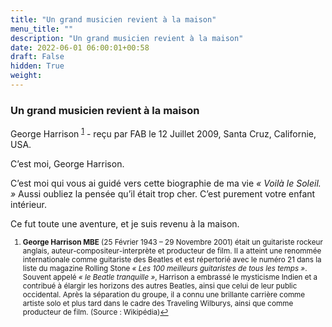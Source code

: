 ```yaml
---
title: "Un grand musicien revient à la maison"
menu_title: ""
description: "Un grand musicien revient à la maison"
date: 2022-06-01 06:00:01+00:58
draft: False
hidden: True
weight:
---
```

### Un grand musicien revient à la maison

George Harrison <sup id="a1">[1](#f1)</sup> - reçu par FAB le 12 Juillet 2009, Santa Cruz, Californie, USA.

C’est moi, George Harrison.

C’est moi qui vous ai guidé vers cette biographie de ma vie *« Voilà le Soleil. »* Aussi oubliez la pensée qu’il était trop cher. C’est purement votre enfant intérieur.

Ce fut toute une aventure, et je suis revenu à la maison.
<small>

1. <large id="f1"> **George Harrison MBE** (25 Février 1943 – 29 Novembre 2001) était un guitariste rockeur anglais, auteur-compositeur-interprète et producteur de film. Il a atteint une renommée internationale comme guitariste des Beatles et est répertorié avec le numéro 21 dans la liste du magazine Rolling Stone *« Les 100 meilleurs guitaristes de tous les temps »*. Souvent appelé *« le Beatle tranquille »*, Harrison a embrassé le mysticisme Indien et a contribué à élargir les horizons des autres Beatles, ainsi que celui de leur public occidental. Après la séparation du groupe, il a connu une brillante carrière comme artiste solo et plus tard dans le cadre des Traveling Wilburys, ainsi que comme producteur de film. (Source : Wikipédia)[↩](#a1)
